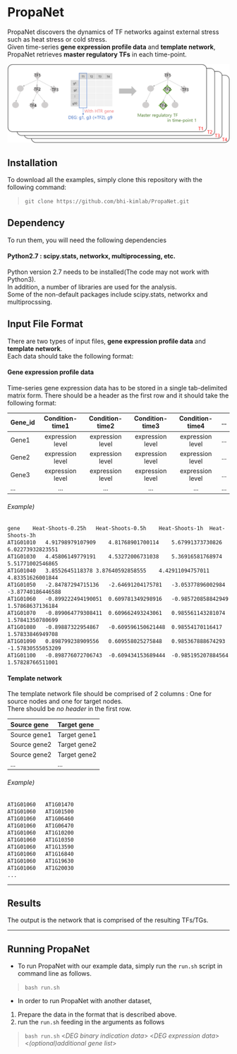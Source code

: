# PropaNet
PropaNet discovers the dynamics of TF networks against external stress such as heat stress or cold stress.  
Given time-series **gene expression profile data** and **template network**, PropaNet retrieves **master regulatory TFs** in each time-point.

![fig1_Overview](readme/1_overview.png)

## Installation
To download all the examples, simply clone this repository with the following command:
> `git clone https://github.com/bhi-kimlab/PropaNet.git`

## Dependency
To run them, you will need the following dependencies

#### Python2.7 : scipy.stats, networkx, multiprocessing, etc.
Python version 2.7 needs to be installed(The code may not work with Python3).  
In addition, a number of libraries are used for the analysis.  
Some of the non-default packages include scipy.stats, networkx and multiprocssing.

## Input File Format
There are two types of input files, **gene expression profile data** and **template network**.  
Each data should take the following format:
#### Gene expression profile data
Time-series gene expression data has to be stored in a single tab-delimited matrix form.
There should be a header as the first row and it should take the following format:  

| Gene_id | Condition-time1  | Condition-time2  | Condition-time3  | Condition-time4  | ... |
| ------- | :--------------: | :--------------: | :--------------: | :--------------: | :-: |
| Gene1   | expression level | expression level | expression level | expression level | ... |
| Gene2   | expression level | expression level | expression level | expression level | ... |
| Gene3   | expression level | expression level | expression level | expression level | ... |
| ...     | ...              | ...              | ...              | ...              | ... |

###### Example)
```
gene	Heat-Shoots-0.25h	Heat-Shoots-0.5h	Heat-Shoots-1h	Heat-Shoots-3h
AT1G01010	4.91798979107909	4.81768901700114	5.67991373730826	6.02273932823551
AT1G01030	4.45806149779191	4.53272006731038	5.36916581768974	5.51771002546865
AT1G01040	3.8552645118378	3.87640592858555	4.42911094757011	4.83351626001844
AT1G01050	-2.84787294715136	-2.64691204175781	-3.05377896002984	-3.87740186446588
AT1G01060	-0.899222494190051	0.609781349298916	-0.985720858842949	1.57868637136184
AT1G01070	-0.899064779308411	0.609662493243061	0.985561143281074	1.57841350780699
AT1G01080	-0.89887322954867	-0.609596150621448	0.98554170116417	1.57833846949708
AT1G01090	0.898799238909556	0.609558025275848	0.985367888674293	-1.57830555053209
AT1G01100	-0.898776072706743	-0.609434153689444	-0.985195207884564	1.57828766511001
```

#### Template network
The template network file should be comprised of 2 columns : One for source nodes and one for target nodes.  
There should be _no header_ in the first row.

| Source gene  | Target gene  |
| :----------- | :----------- |
| Source gene1 | Target gene1 |
| Source gene2 | Target gene2 |
| Source gene2 | Target gene2 |
| ...          | ...          |

###### Example)
```
AT1G01060	AT1G01470
AT1G01060	AT1G01500
AT1G01060	AT1G06460
AT1G01060	AT1G06470
AT1G01060	AT1G10200
AT1G01060	AT1G10350
AT1G01060	AT1G13590
AT1G01060	AT1G16840
AT1G01060	AT1G19630
AT1G01060	AT1G20030
...
```
---
## Results
The output is the network that is comprised of the resulting TFs/TGs.

---
## Running PropaNet
* To run PropaNet with our example data, simply run the `run.sh` script in command line as follows.
 > `bash run.sh`

* In order to run PropaNet with another dataset,
 1. Prepare the data in the format that is described above.
 2. run the `run.sh` feeding in the arguments as follows

 > `bash run.sh` <_DEG binary indication data_> <_DEG expression data_> <_(optional)additional gene list_>
